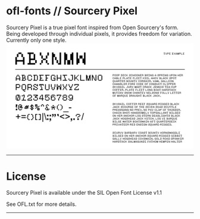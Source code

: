 # ofl-fonts // Sourcery Pixel
Sourcery Pixel is a true pixel font inspired from Open Sourcery's form. Being developed through individual pixels, it provides freedom for variation. Currently only one style.
![Text Example](sourcerypixel.png)

------

# License
Sourcery Pixel is available under the SIL Open Font License v1.1

See OFL.txt for more details.

----
